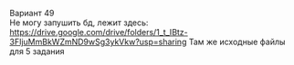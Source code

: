 Вариант 49  
Не могу запушить бд, лежит здесь: https://drive.google.com/drive/folders/1_t_IBtz-3FIjuMmBkWZmND9wSg3ykVkw?usp=sharing
Там же исходные файлы для 5 задания

